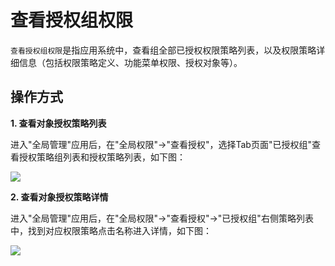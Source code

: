 查看授权组权限
======

`查看授权组权限`是指应用系统中，查看组全部已授权权限策略列表，以及权限策略详细信息（包括权限策略定义、功能菜单权限、授权对象等）。

## 操作方式

**1. 查看对象授权策略列表**

进入"全局管理"应用后，在"全局权限"->"查看授权"，选择Tab页面"已授权组"查看授权策略组列表和授权策略列表，如下图：

![](https://bj-c1-prod-files.xcan.cloud/storage/pubapi/v1/file/view-grouplist.png?fid=207887511026925789&fpt=JYxiDBw1KOyeMfffE11m3PVgJqzv7MM0x1IpIhpw)

**2. 查看对象授权策略详情**

进入"全局管理"应用后，在"全局权限"->"查看授权"->"已授权组"右侧策略列表中，找到对应权限策略点击名称进入详情，如下图：

![](https://bj-c1-prod-files.xcan.cloud/storage/pubapi/v1/file/view-grouppolicy.png?fid=207887511026925791&fpt=xt86jTCpOunNMAWqGGTMZ9BkbH7I4YTgpoJEY9fO)